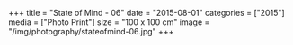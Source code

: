 +++
title = "State of Mind - 06"
date = "2015-08-01"
categories = ["2015"]
media = ["Photo Print"]
size = "100 x 100 cm"
image = "/img/photography/stateofmind-06.jpg"
+++
